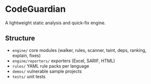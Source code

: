 # CodeGuardian

A lightweight static analysis and quick-fix engine.

## Structure
- `engine/` core modules (walker, rules, scanner, taint, deps, ranking, explain, fixes)
- `engine/reporters/` exporters (Excel, SARIF, HTML)
- `rules/` YAML rule packs per language
- `demos/` vulnerable sample projects
- `tests/` unit tests
